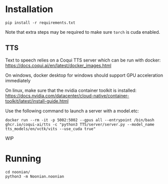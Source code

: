 # Installation

```
pip install -r requirements.txt
```

Note that extra steps may be required to make sure `torch` is cuda enabled.

## TTS

Text to speech relies on a Coqui TTS server which can be run with docker: https://docs.coqui.ai/en/latest/docker_images.html

On windows, docker desktop for windows should support GPU acceleration immediately

On linux, make sure that the nvidia container toolkit is installed: https://docs.nvidia.com/datacenter/cloud-native/container-toolkit/latest/install-guide.html

Use the following command to launch a server with a model.etc:
```
docker run --rm -it -p 5002:5002 --gpus all --entrypoint /bin/bash ghcr.io/coqui-ai/tts -c "python3 TTS/server/server.py --model_name tts_models/en/vctk/vits --use_cuda true"
```

WIP

# Running
```
cd noonian/
python3 -m Noonian.noonian
```